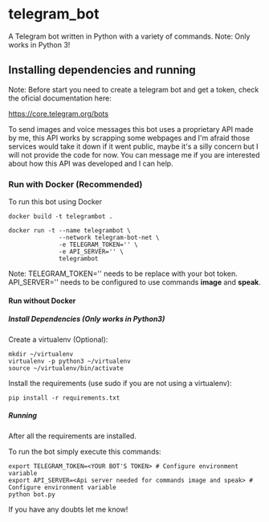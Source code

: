 # telegram_bot

A Telegram bot written in Python with a variety of commands.
Note: Only works in Python 3!

## Installing dependencies and running

Note: Before start you need to create a telegram bot and get a token, check the oficial documentation here:

https://core.telegram.org/bots

To send images and voice messages this bot uses a proprietary API made by me, this API works by scrapping some webpages and I'm afraid those services would take it down if it went public, maybe it's a silly concern but I will not provide the code for now.
You can message me if you are interested about how this API was developed and I can help.

### Run with Docker (Recommended)

To run this bot using Docker

```
docker build -t telegrambot .

docker run -t --name telegrambot \
              --network telegram-bot-net \
              -e TELEGRAM_TOKEN='' \
              -e API_SERVER='' \
              telegrambot
```

Note: TELEGRAM_TOKEN='' needs to be replace with your bot token.
API_SERVER='' needs to be configured to use commands **image** and **speak**.

#### Run without Docker

##### Install Dependencies (Only works in Python3)

Create a virtualenv (Optional):
```
mkdir ~/virtualenv
virtualenv -p python3 ~/virtualenv
source ~/virtualenv/bin/activate
```
Install the requirements (use sudo if you are not using a virtualenv):

```pip install -r requirements.txt```

##### Running

After all the requirements are installed.

To run the bot simply execute this commands:
```
export TELEGRAM_TOKEN=<YOUR BOT'S TOKEN> # Configure environment variable
export API_SERVER=<Api server needed for commands image and speak> # Configure environment variable
python bot.py
```

If you have any doubts let me know!
